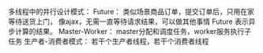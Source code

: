 多线程中的并行设计模式：
	Future：
		类似场景商品订单，提交订单后，只用在家等待送货上门，
		 像ajax，无需一直等待请求结果，可以做其他事情
		 Future 表示异步计算的结果。
	Master-Worker：
		master分配和调度任务，worker服务执行子任务 
	生产者-消费者模式：
		若干个生产者线程，若干个消费者线程